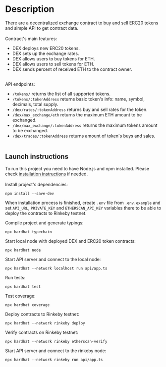 # Description
There are a decentralized exchange contract to buy and sell ERC20 tokens and simple API to get contract data.<br><br>
Contract's main features:
* DEX deploys new ERC20 tokens.
* DEX sets up the exchange rates.
* DEX allows users to buy tokens for ETH.
* DEX allows users to sell tokens for ETH.
* DEX sends percent of received ETH to the contract owner.<br><br>

API endpoints:
* `/tokens/` returns the list of all supported tokens.
* `/tokens/:tokenAddress` returns basic token's info: name, symbol, decimals, total supply.
* `/dex/rates/:tokenAddress` returns buy and sell rates for the token.
* `/dex/max_exchange/eth` returns the maximum ETH amount to be exchanged.
* `/dex/max_exchange/:tokenAddress` returns the maximum tokens amount to be exchanged.
* `/dex/trades/:tokenAddress` returns amount of token's buys and sales.
<br><br>

## Launch instructions
To run this project you need to have Node.js and npm installed. Please check [installation instructions](https://docs.npmjs.com/downloading-and-installing-node-js-and-npm) if needed.
<br><br>
Install project's dependencies:
```shell
npm install --save-dev
```

When installation process is finished, create `.env` file from `.env.example` and set `API_URL`, `PRIVATE_KEY` and `ETHERSCAN_API_KEY` variables there to be able to deploy the contracts to Rinkeby testnet.

Compile project and generate typings:
```shell
npx hardhat typechain
```

Start local node with deployed DEX and ERC20 token contracts:
```shell
npx hardhat node
```

Start API server and connect to the local node:
```shell
npx hardhat --network localhost run api/app.ts
```

Run tests:
```shell
npx hardhat test
```

Test coverage:
```shell
npx hardhat coverage
```

Deploy contracts to Rinkeby testnet:
```shell
npx hardhat --network rinkeby deploy 
```

Verify contracts on Rinkeby testnet:
```shell
npx hardhat --network rinkeby etherscan-verify
```
Start API server and connect to the rinkeby node:
```shell
npx hardhat --network rinkeby run api/app.ts
```